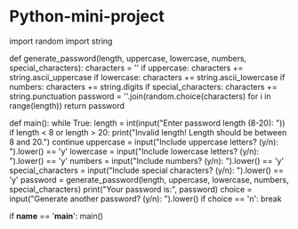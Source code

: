 # Python-mini-project
import random
import string

def generate_password(length, uppercase, lowercase, numbers, special_characters):
    characters = ''
    if uppercase:
        characters += string.ascii_uppercase
    if lowercase:
        characters += string.ascii_lowercase
    if numbers:
        characters += string.digits
    if special_characters:
        characters += string.punctuation
    password = ''.join(random.choice(characters) for i in range(length))
    return password

def main():
    while True:
        length = int(input("Enter password length (8-20): "))
        if length < 8 or length > 20:
            print("Invalid length! Length should be between 8 and 20.")
            continue
        uppercase = input("Include uppercase letters? (y/n): ").lower() == 'y'
        lowercase = input("Include lowercase letters? (y/n): ").lower() == 'y'
        numbers = input("Include numbers? (y/n): ").lower() == 'y'
        special_characters = input("Include special characters? (y/n): ").lower() == 'y'
        password = generate_password(length, uppercase, lowercase, numbers, special_characters)
        print("Your password is:", password)
        choice = input("Generate another password? (y/n): ").lower()
        if choice == 'n':
            break

if __name__ == '__main__':
    main()
